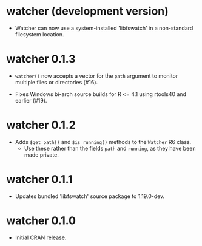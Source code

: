 # watcher (development version)

* Watcher can now use a system-installed 'libfswatch' in a non-standard filesystem location.

# watcher 0.1.3

* `watcher()` now accepts a vector for the `path` argument to monitor multiple files or directories (#16).

* Fixes Windows bi-arch source builds for R <= 4.1 using rtools40 and earlier (#19).

# watcher 0.1.2

* Adds `$get_path()` and `$is_running()` methods to the `Watcher` R6 class.
  + Use these rather than the fields `path` and `running`, as they have been made private.

# watcher 0.1.1

* Updates bundled 'libfswatch' source package to 1.19.0-dev.

# watcher 0.1.0

* Initial CRAN release.
